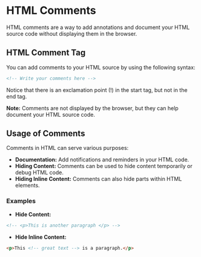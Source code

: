# HTML Comments

HTML comments are a way to add annotations and document your HTML source code without displaying them in the browser.

## HTML Comment Tag

You can add comments to your HTML source by using the following syntax:

```html
<!-- Write your comments here -->
```

Notice that there is an exclamation point (!) in the start tag, but not in the end tag.

**Note:** Comments are not displayed by the browser, but they can help document your HTML source code.

## Usage of Comments

Comments in HTML can serve various purposes:

- **Documentation:** Add notifications and reminders in your HTML code.
- **Hiding Content:** Comments can be used to hide content temporarily or debug HTML code.
- **Hiding Inline Content:** Comments can also hide parts within HTML elements.

### Examples

- **Hide Content:**

```html
<!-- <p>This is another paragraph </p> -->
```

- **Hide Inline Content:**

```html
<p>This <!-- great text --> is a paragraph.</p>
```
